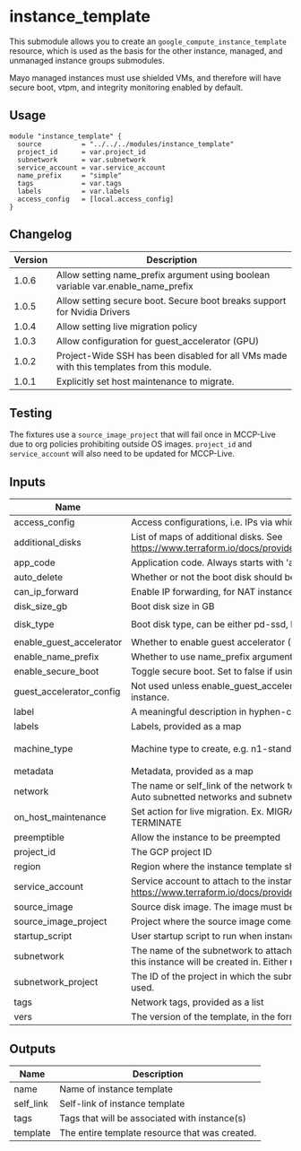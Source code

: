 # instance_template

This submodule allows you to create an `google_compute_instance_template`
resource, which is used as the basis for the other instance, managed, and
unmanaged instance groups submodules.

Mayo managed instances must use shielded VMs, and therefore will have secure boot, vtpm, and integrity monitoring enabled by default.

## Usage

```hcl
module "instance_template" {
  source          = "../../../modules/instance_template"
  project_id      = var.project_id
  subnetwork      = var.subnetwork
  service_account = var.service_account
  name_prefix     = "simple"
  tags            = var.tags
  labels          = var.labels
  access_config   = [local.access_config]
}
```
## Changelog
| Version | Description |
|------|-------------|
| 1.0.6 | Allow setting name_prefix argument using boolean variable var.enable_name_prefix
| 1.0.5 | Allow setting secure boot. Secure boot breaks support for Nvidia Drivers|
| 1.0.4 | Allow setting live migration policy |
| 1.0.3 | Allow configuration for guest_accelerator (GPU) |
| 1.0.2 | Project-Wide SSH has been disabled for all VMs made with this templates from this module. |
| 1.0.1 | Explicitly set host maintenance to migrate. |

## Testing
The fixtures use a `source_image_project` that will fail once in MCCP-Live due to org policies prohibiting outside OS images. `project_id` and `service_account` will also need to be updated for MCCP-Live.

<!-- BEGINNING OF PRE-COMMIT-TERRAFORM DOCS HOOK -->
## Inputs

| Name | Description | Type | Default | Required |
|------|-------------|:----:|:-----:|:-----:|
| access\_config | Access configurations, i.e. IPs via which the VM instance can be accessed via the Internet. | object | `<list>` | no |
| additional\_disks | List of maps of additional disks. See https://www.terraform.io/docs/providers/google/r/compute_instance_template.html#disk_name | object | `<list>` | no |
| app\_code | Application code. Always starts with 'a' abcd = reserved for corebuild team. | string | n/a | yes |
| auto\_delete | Whether or not the boot disk should be auto-deleted | string | `"true"` | no |
| can\_ip\_forward | Enable IP forwarding, for NAT instances for example | string | `"false"` | no |
| disk\_size\_gb | Boot disk size in GB | string | `"100"` | no |
| disk\_type | Boot disk type, can be either pd-ssd, local-ssd, or pd-standard | string | `"pd-standard"` | no |
| enable\_guest\_accelerator | Whether to enable guest accelerator (GPU) configuration on the instance | string | `"false"` | no |
| enable\_name\_prefix | Whether to use name_prefix argument | bool | `"false"` | no |
| enable\_secure\_boot | Toggle secure boot. Set to false if using guest accelerator | bool | `"true"` | no |
| guest\_accelerator\_config | Not used unless enable_guest_accelerator is true. Guest accelerator (GPU) configuration for the instance. | object | `<map>` | no |
| label | A meaningful description in hyphen-case of the template's use case. | string | n/a | yes |
| labels | Labels, provided as a map | map(string) | `<map>` | no |
| machine\_type | Machine type to create, e.g. n1-standard-1 | string | `"n1-standard-1"` | no |
| metadata | Metadata, provided as a map | map(string) | `<map>` | no |
| network | The name or self_link of the network to attach this interface to. Use network attribute for Legacy or Auto subnetted networks and subnetwork for custom subnetted networks. | string | `""` | no |
| on\_host\_maintenance | Set action for live migration. Ex. MIGRATE or TERMINATE. Note guest accelerator only supports TERMINATE | string | `"MIGRATE"` | no |
| preemptible | Allow the instance to be preempted | bool | `"false"` | no |
| project\_id | The GCP project ID | string | `"null"` | no |
| region | Region where the instance template should be created. | string | `"null"` | no |
| service\_account | Service account to attach to the instance. See https://www.terraform.io/docs/providers/google/r/compute_instance_template.html#service_account. | object | n/a | yes |
| source\_image | Source disk image. The image must be a shielded image. | string | n/a | yes |
| source\_image\_project | Project where the source image comes from. | string | n/a | yes |
| startup\_script | User startup script to run when instances spin up | string | `""` | no |
| subnetwork | The name of the subnetwork to attach this interface to. The subnetwork must exist in the same region this instance will be created in. Either network or subnetwork must be provided. | string | `""` | no |
| subnetwork\_project | The ID of the project in which the subnetwork belongs. If it is not provided, the provider project is used. | string | `""` | no |
| tags | Network tags, provided as a list | list(string) | `<list>` | no |
| vers | The version of the template, in the format of 'v[int]'. e.g. v12 | string | n/a | yes |

## Outputs

| Name | Description |
|------|-------------|
| name | Name of instance template |
| self\_link | Self-link of instance template |
| tags | Tags that will be associated with instance(s) |
| template | The entire template resource that was created. |

<!-- END OF PRE-COMMIT-TERRAFORM DOCS HOOK --> 